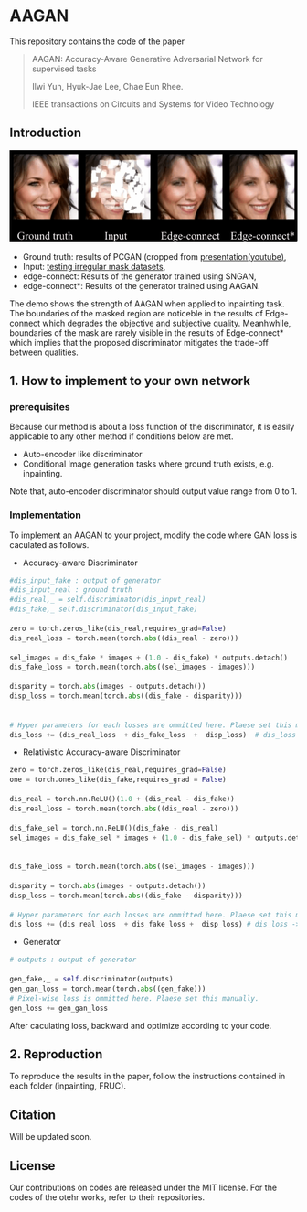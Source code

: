 # AAGAN

This repository contains the code of the paper 
> AAGAN: Accuracy-Aware Generative Adversarial Network for supervised tasks
>
>Ilwi Yun, Hyuk-Jae Lee, Chae Eun Rhee.
>
> IEEE transactions on Circuits and Systems for Video Technology


## Introduction
![demo](./AAGAN_demo.gif)

* Ground truth: results of PCGAN (cropped from [presentation(youtube)](https://youtu.be/G06dEcZ-QTg),  
* Input: [testing irregular mask datasets](http://masc.cs.gmu.edu/wiki/partialconv),  
* edge-connect: Results of the generator trained using SNGAN,  
* edge-connect*: Results of the generator trained using AAGAN.

The demo shows the strength of AAGAN when applied to inpainting task. The boundaries of the masked region are noticeble in the results of Edge-connect which degrades the objective and subjective quality. Meanhwhile, boundaries of the mask are rarely visible in the results of Edge-connect* which implies that the proposed discriminator mitigates the trade-off between qualities.


## 1. How to implement to your own network

### prerequisites

Because our method is about a loss function of the discriminator, it is easily applicable to any other method if conditions below are met.

* Auto-encoder like discriminator
* Conditional Image generation tasks where ground truth exists, e.g. inpainting.

Note that, auto-encoder discriminator should output value range from 0 to 1.

### Implementation
To implement an AAGAN to your project, modify the code where GAN loss is caculated as follows.

* Accuracy-aware Discriminator

~~~python
#dis_input_fake : output of generator
#dis_input_real : ground truth
#dis_real,_ = self.discriminator(dis_input_real)
#dis_fake,_ self.discriminator(dis_input_fake)

zero = torch.zeros_like(dis_real,requires_grad=False)            
dis_real_loss = torch.mean(torch.abs((dis_real - zero)))                      # D_real

sel_images = dis_fake * images + (1.0 - dis_fake) * outputs.detach()
dis_fake_loss = torch.mean(torch.abs((sel_images - images)))                  # D_fake

disparity = torch.abs(images - outputs.detach())
disp_loss = torch.mean(torch.abs((dis_fake - disparity)))                     # D_reg


# Hyper parameters for each losses are ommitted here. Plaese set this manually.
dis_loss += (dis_real_loss  + dis_fake_loss  +  disp_loss)  # dis_loss -> loss of discriminator and should be backward later

~~~
* Relativistic Accuracy-aware Discriminator
~~~python
zero = torch.zeros_like(dis_real,requires_grad=False)
one = torch.ones_like(dis_fake,requires_grad = False)

dis_real = torch.nn.ReLU()(1.0 + (dis_real - dis_fake))                       # E_real
dis_real_loss = torch.mean(torch.abs((dis_real - zero)))                      # D'_real

dis_fake_sel = torch.nn.ReLU()(dis_fake - dis_real)                           # E_fake
sel_images = dis_fake_sel * images + (1.0 - dis_fake_sel) * outputs.detach()


dis_fake_loss = torch.mean(torch.abs((sel_images - images)))                  # D'_fake

disparity = torch.abs(images - outputs.detach())
disp_loss = torch.mean(torch.abs((dis_fake - disparity)))                     # D_reg

# Hyper parameters for each losses are ommitted here. Plaese set this manually.
dis_loss += (dis_real_loss  + dis_fake_loss +  disp_loss) # dis_loss -> loss of discriminator and should be backward later
~~~

* Generator
~~~python
# outputs : output of generator

gen_fake,_ = self.discriminator(outputs)
gen_gan_loss = torch.mean(torch.abs((gen_fake)))
# Pixel-wise loss is ommitted here. Plaese set this manually.
gen_loss += gen_gan_loss 

~~~

After caculating loss, backward and optimize according to your code.


## 2. Reproduction

To reproduce the results in the paper, follow the instructions contained in each folder (inpainting, FRUC).


## Citation
Will be updated soon.

## License
Our contributions on codes are released under the MIT license. For the codes of the otehr works, refer to their repositories.
